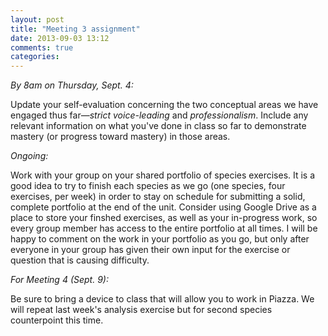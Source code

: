 ```yaml
---
layout: post
title: "Meeting 3 assignment"
date: 2013-09-03 13:12
comments: true
categories: 
---
```


*By 8am on Thursday, Sept. 4:*

Update your self-evaluation concerning the two conceptual areas we have engaged thus far—*strict voice-leading* and *professionalism*. Include any relevant information on what you've done in class so far to demonstrate mastery (or progress toward mastery) in those areas.

*Ongoing:*

Work with your group on your shared portfolio of species exercises. It is a good idea to try to finish each species as we go (one species, four exercises, per week) in order to stay on schedule for submitting a solid, complete portfolio at the end of the unit. Consider using Google Drive as a place to store your finshed exercises, as well as your in-progress work, so every group member has access to the entire portfolio at all times. I will be happy to comment on the work in your portfolio as you go, but only after everyone in your group has given their own input for the exercise or question that is causing difficulty.

*For Meeting 4 (Sept. 9):*

Be sure to bring a device to class that will allow you to work in Piazza. We will repeat last week's analysis exercise but for second species counterpoint this time.